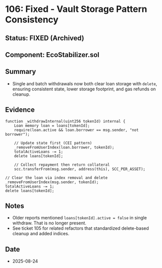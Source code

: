 # 106: Fixed - Vault Storage Pattern Consistency

## Status: FIXED (Archived)

## Component: EcoStabilizer.sol

## Summary
- Single and batch withdrawals now both clear loan storage with `delete`, ensuring consistent state, lower storage footprint, and gas refunds on cleanup.

## Evidence
```192:201:contracts/EcoStabilizer.sol
function _withdrawInternal(uint256 tokenId) internal {
    Loan memory loan = loans[tokenId];
    require(loan.active && loan.borrower == msg.sender, "not borrower");

    // Update state first (CEI pattern)
    _removeFromUserIndex(loan.borrower, tokenId);
    totalActiveLoans -= 1;
    delete loans[tokenId];

    // Collect repayment then return collateral
    scc.transferFrom(msg.sender, address(this), SCC_PER_ASSET);
```

```332:336:contracts/EcoStabilizer.sol
// Clear the loan via index removal and delete
_removeFromUserIndex(msg.sender, tokenId);
totalActiveLoans -= 1;
delete loans[tokenId];
```

## Notes
- Older reports mentioned `loans[tokenId].active = false` in single withdraw. That is no longer present.
- See ticket 105 for related refactors that standardized delete-based cleanup and added indices.

## Date
- 2025-08-24


